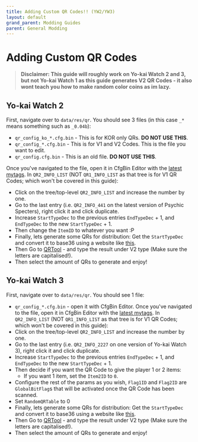 ```yaml
---
title: Adding Custom QR Codes!! (YW2/YW3)
layout: default
grand_parent: Modding Guides
parent: General Modding
---
```


# Adding Custom QR Codes
> **Disclaimer: This guide will roughly work on Yo-kai Watch 2 and 3, but not Yo-kai Watch 1 as this guide generates V2 QR Codes - it also wont teach you how to make random color coins as im lazy.**

## Yo-kai Watch 2
First, navigate over to `data/res/qr`. You should see 3 files (in this case `_*` means something such as `_0.04b`):
* `qr_config_ko_*.cfg.bin` - This is for KOR only QRs. **DO NOT USE THIS**.
* `qr_config_*.cfg.bin` - This is for V1 and V2 Codes. This is the file you want to edit.
* `qr_config.cfg.bin` - This is an old file. **DO NOT USE THIS**.

Once you've navigated to the file, open it in CfgBin Editor with the [latest mytags](../modding-resources/cfgbin-tags.html).
In `QR2_INFO_LIST` (NOT `QR1_INFO_LIST` as that tree is for V1 QR Codes; which won't be covered in this guide):
* Click on the tree/top-level `QR2_INFO_LIST` and increase the number by one.
* Go to the last entry (i.e. `QR2_INFO_441` on the latest version of Psychic Specters), right click it and click duplicate.
* Increase `StartTypeDec` to the previous entries `EndTypeDec` + 1, and `EndTypeDec` to the new `StartTypeDec` + 1.
* Then change the `ItemID` to whatever you want :P
* Finally, lets generate some QRs for distribution: Get the `StartTypeDec` and convert it to base36 using a website like [this](https://www.unitconverters.net/numbers/decimal-to-base-36.htm).
* Then Go to [QRTool](https://n123git.github.io/QRTool/) - and type the result under V2 type (Make sure the letters are capitalised!).
* Then select the amount of QRs to generate and enjoy!

## Yo-kai Watch 3
First, navigate over to `data/res/qr`. You should see 1 file:
* `qr_config_*.cfg.bin` - open it with CfgBin Editor.
Once you've navigated to the file, open it in CfgBin Editor with the [latest mytags](../modding-resources/cfgbin-tags.html).
In `QR2_INFO_LIST` (NOT `QR1_INFO_LIST` as that tree is for V1 QR Codes; which won't be covered in this guide):
* Click on the tree/top-level `QR2_INFO_LIST` and increase the number by one.
* Go to the last entry (i.e. `QR2_INFO_2227` on one version of Yo-kai Watch 3), right click it and click duplicate.
* Increase `StartTypeDec` to the previous entries `EndTypeDec` + 1, and `EndTypeDec` to the new `StartTypeDec` + 1.
* Then decide if you want the QR Code to give the player 1 or 2 items:
  * If you want 1 item, set the `Item2ID` to `0`.
* Configure the rest of the params as you wish, `Flag1ID` and `Flag2ID` are `GlobalBitFlag`s that will be activated once the QR Code has been scanned.
* Set `RandomQRTable` to 0
* Finally, lets generate some QRs for distribution: Get the `StartTypeDec` and convert it to base36 using a website like [this](https://www.unitconverters.net/numbers/decimal-to-base-36.htm).
* Then Go to [QRTool](https://n123git.github.io/QRTool/) - and type the result under V2 type (Make sure the letters are capitalised!).
* Then select the amount of QRs to generate and enjoy!

